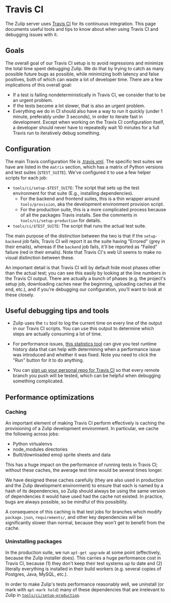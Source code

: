 # Travis CI

The Zulip server uses [Travis CI](https://travis-ci.org/) for its
continuous integration.  This page documents useful tools and tips to
know about when using Travis CI and debugging issues with it.

## Goals

The overall goal of our Travis CI setup is to avoid regressions and
minimize the total time spent debugging Zulip.  We do that by trying
to catch as many possible future bugs as possible, while minimizing
both latency and false positives, both of which can waste a lot of
developer time.  There are a few implications of this overall goal:

* If a test is failing nondeterministically in Travis CI, we consider
  that to be an urgent problem.
* If the tests become a lot slower, that is also an urgent problem.
* Everything we do in CI should also have a way to run it quickly
(under 1 minute, preferably under 3 seconds), in order to iterate fast
in development. Except when working on the Travis CI configuration
itself, a developer should never have to repeatedly wait 10 minutes
for a full Travis run to iteratively debug something.

## Configuration

The main Travis configuration file is
[.travis.yml](https://github.com/zulip/zulip/blob/master/.travis.yml).
The specific test suites we have are listed in the `matrix` section,
which has a matrix of Python versions and test suites (`$TEST_SUITE`).
We've configured it to use a few helper scripts for each job:

* `tools/ci/setup-$TEST_SUITE`: The script that sets up the test
  environment for that suite (E.g., installing dependencies).
  * For the backend and frontend suites, this is a thin wrapper around
    `tools/provision`, aka the development environment provision script.
  * For the production suite, this is a more complicated process
    because of all the packages Travis installs.  See the comments in
    `tools/ci/setup-production` for details.
* `tools/ci/$TEST_SUITE`: The script that runs the actual test
  suite.

The main purpose of the distinction between the two is that if the
`setup-backend` job fails, Travis CI will report it as the suite
having "Errored" (grey in their emails), whereas if the `backend` job
fails, it'll be reported as "Failed" failure (red in their emails).
Note that Travis CI's web UI seems to make no visual distinction
between these.

An important detail is that Travis CI will by default hide most phases
other than the actual test; you can see this easily by looking at the
line numbers in the Travis CI output.  There are actually a bunch of
phases (e.g. the project's setup job, downloading caches near the
beginning, uploading caches at the end, etc.), and if you're debugging
our configuration, you'll want to look at these closely.

## Useful debugging tips and tools

* Zulip uses the `ts` tool to log the current time on every line of
  the output in our Travis CI scripts.  You can use this output to
  determine which steps are actually consuming a lot of time.

* For performance issues,
  [this statistics tool](https://scribu.github.io/travis-stats/#zulip/zulip/master)
  can give you test runtime history data that can help with
  determining when a performance issue was introduced and whether it
  was fixed.  Note you need to click the "Run" button for it to do
  anything.

* You can [sign up your personal repo for Travis CI][travis-fork] so
  that every remote branch you push will be tested, which can be
  helpful when debugging something complicated.

[travis-fork]: ../git/cloning.html#step-3-configure-travis-ci-continuous-integration

## Performance optimizations

### Caching

An important element of making Travis CI perform effectively is
caching the provisioning of a Zulip development environment.  In
particular, we cache the following across jobs:

* Python virtualenvs
* node_modules directories
* Built/downloaded emoji sprite sheets and data

This has a huge impact on the performance of running tests in Travis
CI; without these caches, the average test time would be several times
longer.

We have designed these caches carefully (they are also used in
production and the Zulip development environment) to ensure that each
is named by a hash of its dependencies, so Zulip should always be
using the same version of dependencies it would have used had the
cache not existed.  In practice, bugs are always possible, so be
mindful of this possibility.

A consequence of this caching is that test jobs for branches which
modify `package.json`, `requirements/`, and other key dependencies
will be significantly slower than normal, because they won't get to
benefit from the cache.

### Uninstalling packages

In the production suite, we run `apt-get upgrade` at some point
(effectively, because the Zulip installer does).  This carries a huge
performance cost in Travis CI, because (1) they don't keep their test
systems up to date and (2) literally everything is installed in their
build workers (e.g. several copies of Postgres, Java, MySQL, etc.).

In order to make Zulip's tests performance reasonably well, we
uninstall (or mark with `apt-mark hold`) many of these dependencies
that are irrelevant to Zulip in
[`tools/ci/setup-production`][setup-production].

[setup-production]: https://github.com/zulip/zulip/blob/master/tools/ci/setup-production
